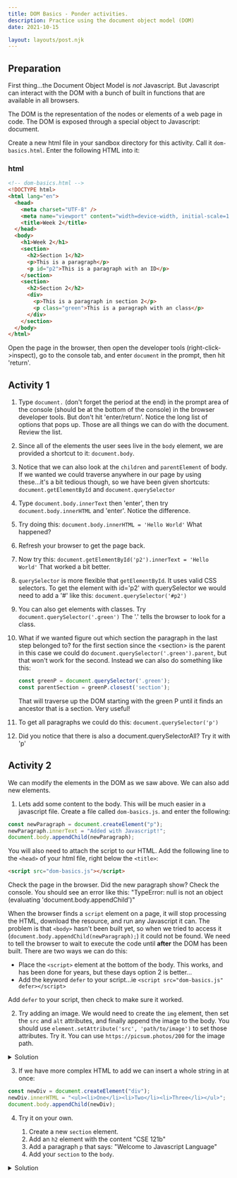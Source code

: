 ```yaml
---
title: DOM Basics - Ponder activities.
description: Practice using the document object model (DOM)
date: 2021-10-15

layout: layouts/post.njk
---
```


## Preparation

First thing...the Document Object Model is *not* Javascript. But Javascript can interact with the DOM with a bunch of built in functions that are available in all browsers.

The DOM is the representation of the nodes or elements of a web page in code. The DOM is exposed through a special object to Javascript: document.

Create a new html file in your sandbox directory for this activity. Call it `dom-basics.html`. Enter the following HTML into it:

### html

```html
<!-- dom-basics.html -->
<!DOCTYPE html>
<html lang="en">
  <head>
    <meta charset="UTF-8" />
    <meta name="viewport" content="width=device-width, initial-scale=1.0" />
    <title>Week 2</title>
  </head>
  <body>
    <h1>Week 2</h1>
    <section>
      <h2>Section 1</h2>
      <p>This is a paragraph</p>
      <p id="p2">This is a paragraph with an ID</p>
    </section>
    <section>
      <h2>Section 2</h2>
      <div>
        <p>This is a paragraph in section 2</p>
        <p class="green">This is a paragraph with an class</p>
      </div>
    </section>
  </body>
</html>
```

Open the page in the browser, then open the developer tools (right-click->inspect), go to the console tab, and enter `document` in the prompt, then hit 'return'.

## Activity 1

1. Type `document.` (don't forget the period at the end) in the prompt area of the console (should be at the bottom of the console) in the browser developer tools. But don't hit 'enter/return'. Notice the long list of options that pops up. Those are all things we can do with the document. Review the list.
2. Since all of the elements the user sees live in the `body` element, we are provided a shortcut to it: `document.body`.
3. Notice that we can also look at the `children` and `parentElement` of body. If we wanted we could traverse anywhere in our page by using these...it's a bit tedious though, so we have been given shortcuts: `document.getElementById` and `document.querySelector`
4. Type `document.body.innerText` then 'enter', then try `document.body.innerHTML` and 'enter'. Notice the difference.
5. Try doing this: `document.body.innerHTML = 'Hello World'` What happened?
6. Refresh your browser to get the page back.
7. Now try this: `document.getElementById('p2').innerText = 'Hello World'` That worked a bit better.
8. `querySelector` is more flexible that `getElementById`. It uses valid CSS selectors. To get the element with id='p2' with querySelector we would need to add a '#' like this:
   `document.querySelector('#p2')`
9. You can also get elements with classes. Try `document.querySelector('.green')` The '.' tells the browser to look for a class.
10. What if we wanted figure out which section the paragraph in the last step belonged to? for the first section since the &lt;section&gt; is the parent in this case we could do `document.querySelector('.green').parent`, but that won't work for the second. Instead we can also do something like this:

    ```javascript
    const greenP = document.querySelector('.green');
    const parentSection = greenP.closest('section');
    ```

    That will traverse up the DOM starting with the green P until it finds an ancestor that is a section. Very useful!

11. To get all paragraphs we could do this: `document.querySelector('p')`
12. Did you notice that there is also a document.querySelectorAll? Try it with 'p'

## Activity 2

We can modify the elements in the DOM as we saw above. We can also add new elements.

1. Lets add some content to the body. This will be much easier in a javascript file. Create a file called `dom-basics.js`. and enter the following:

```javascript
const newParagraph = document.createElement("p");
newParagraph.innerText = "Added with Javascript!";
document.body.appendChild(newParagraph);
```

You will also need to attach the script to our HTML. Add the following line to the `<head>` of your html file, right below the `<title>`:

```html
<script src="dom-basics.js"></script>
```

Check the page in the browser. Did the new paragraph show? Check the console. You should see an error like this: "TypeError: null is not an object (evaluating 'document.body.appendChild')"

When the browser finds a `script` element on a page, it will stop processing the HTML, download the resource, and run any Javascript it can. The problem is that `<body>` hasn't been built yet, so when we tried to access it (`document.body.appendChild(newParagraph);`) it could not be found. We need to tell the browser to wait to execute the code until **after** the DOM has been built. There are two ways we can do this:

- Place the `<script>` element at the bottom of the body. This works, and has been done for years, but these days option 2 is better...
- Add the keyword `defer` to your script...ie `<script src="dom-basics.js" defer></script>`

Add `defer` to your script, then check to make sure it worked.

2. Try adding an image. We would need to create the `img` element, then set the `src` and `alt` attributes, and finally append the image to the body. You should use
   `element.setAttribute('src', 'path/to/image')` to set those attributes. Try it. You can use
   `https://picsum.photos/200` for the image path.

<details><summary>Solution</summary>

```javascript
const newImage = document.createElement("img");
newImage.setAttribute("src", "https://picsum.photos/200");
newImage.setAttribute("alt", "Description of image");
document.body.appendChild(newImage);
```

</details>

3. If we have more complex HTML to add we can insert a whole string in at once:

```javascript
const newDiv = document.createElement("div");
newDiv.innerHTML = "<ul><li>One</li><li>Two</li><li>Three</li></ul>";
document.body.appendChild(newDiv);
```

4. Try it on your own.

   1. Create a new `section` element.
   2. Add an `h2` element with the content "CSE 121b"
   3. Add a paragraph `p` that says: "Welcome to Javascript Language"
   4. Add your `section` to the `body`.

<details>
<summary>Solution</summary>

There are two common ways this could be done:

```javascript
const newSection = document.createElement("section");
const newH2 = document.createElement("h2");
newH2.innerText = "CSE 121b";
newSection.appendChild(newH2);
const newP = document.createElement("p");
newH2.innerText = "Welcome to Javascript Language";
newSection.appendChild(newP);

document.body.appendChild(newSection);
```

OR you could do it this way:

```javascript
const newSection = document.createElement("section");
newSection.innerHTML = "<h2>CSE 121b</h2><p>Welcome to Javascript Language</p>";
document.body.appendChild(newSection);
```

</details>
